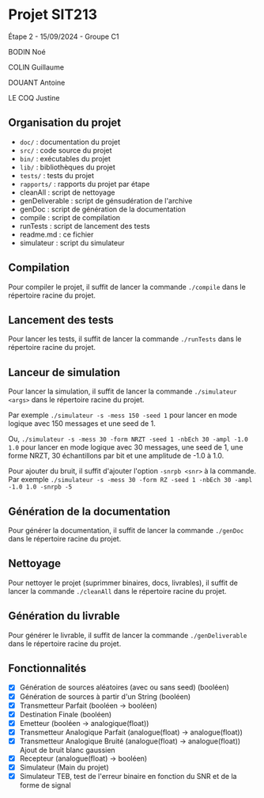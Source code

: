 # Projet SIT213

Étape 2 - 15/09/2024 - Groupe C1

BODIN Noé

COLIN Guillaume

DOUANT Antoine

LE COQ Justine

## Organisation du projet

- `doc/` : documentation du projet
- `src/` : code source du projet
- `bin/` : exécutables du projet
- `lib/` : bibliothèques du projet
- `tests/` : tests du projet
- `rapports/` : rapports du projet par étape
- cleanAll : script de nettoyage
- genDeliverable : script de génsudération de l'archive
- genDoc : script de génération de la documentation
- compile : script de compilation
- runTests : script de lancement des tests
- readme.md : ce fichier
- simulateur : script du simulateur

## Compilation

Pour compiler le projet, il suffit de lancer la commande `./compile` dans le répertoire racine du projet.

## Lancement des tests

Pour lancer les tests, il suffit de lancer la commande `./runTests` dans le répertoire racine du projet.

## Lanceur de simulation

Pour lancer la simulation, il suffit de lancer la commande `./simulateur <args>` dans le répertoire racine du projet.

Par exemple `./simulateur -s -mess 150 -seed 1` pour lancer en mode logique avec 150 messages et une seed de 1.

Ou, `./simulateur -s -mess 30 -form NRZT -seed 1 -nbEch 30 -ampl -1.0 1.0` pour lancer en mode logique avec 30 messages, une seed de 1, une forme NRZT, 30 échantillons par bit et une amplitude de -1.0 à 1.0.

Pour ajouter du bruit, il suffit d'ajouter l'option `-snrpb <snr>` à la commande. Par exemple `./simulateur -s -mess 30 -form RZ -seed 1 -nbEch 30 -ampl -1.0 1.0 -snrpb -5`

## Génération de la documentation

Pour générer la documentation, il suffit de lancer la commande `./genDoc` dans le répertoire racine du projet.

## Nettoyage

Pour nettoyer le projet (suprimmer binaires, docs, livrables), il suffit de lancer la commande `./cleanAll` dans le répertoire racine du projet.

## Génération du livrable

Pour générer le livrable, il suffit de lancer la commande `./genDeliverable` dans le répertoire racine du projet.

## Fonctionnalités

- [X] Génération de sources aléatoires (avec ou sans seed) (booléen)
- [X] Génération de sources à partir d'un String (booléen)
- [X] Transmetteur Parfait (booléen -> booléen)
- [X] Destination Finale (booléen)
- [X] Emetteur (booléen -> analogique(float))
- [X] Transmetteur Analogique Parfait (analogue(float) -> analogue(float))
- [X] Transmetteur Analogique Bruité (analogue(float) -> analogue(float)) Ajout de bruit blanc gaussien
- [X] Recepteur (analogue(float) -> booléen)
- [X] Simulateur (Main du projet)
- [X] Simulateur TEB, test de l'erreur binaire en fonction du SNR et de la forme de signal
